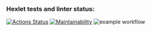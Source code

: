 ### Hexlet tests and linter status:
[![Actions Status](https://github.com/stupid-laborant/php-project-lvl1/workflows/hexlet-check/badge.svg)](https://github.com/stupid-laborant/php-project-lvl1/actions)
[![Maintainability](https://api.codeclimate.com/v1/badges/a99a88d28ad37a79dbf6/maintainability)](https://codeclimate.com/github/codeclimate/codeclimate/maintainability)
![example workflow](https://github.com/github/docs/actions/workflows/main.yml/badge.svg)
